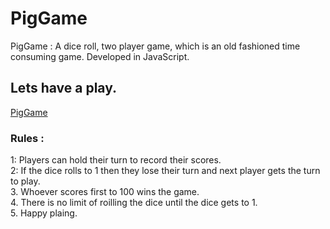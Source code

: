 # PigGame
PigGame : A dice roll, two player game, which is an old fashioned time consuming game. Developed in JavaScript.

## Lets have a play.
[PigGame](https://abieproject04-piggame.netlify.app/)

### Rules : 
1: Players can hold their turn to record their scores. <br>
2: If the dice rolls to 1 then they lose their turn and next player gets the turn to play.<br>
3. Whoever scores first to 100 wins the game. <br>
4. There is no limit of roilling the dice until the dice gets to 1. <br>
5. Happy plaing.

